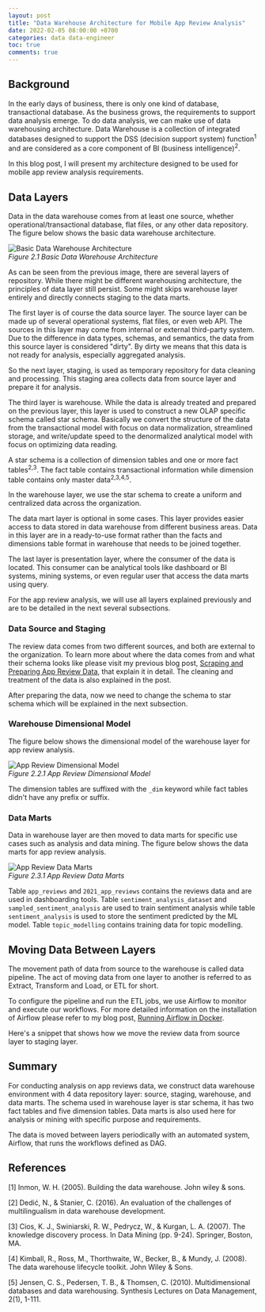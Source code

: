 ```yaml
---
layout: post
title: "Data Warehouse Architecture for Mobile App Review Analysis"
date: 2022-02-05 08:00:00 +0700
categories: data data-engineer
toc: true
comments: true
---
```

## Background
In the early days of business, there is only one kind of database, transactional database. As the business grows, the requirements to support data analysis emerge. To do data analysis, we can make use of data warehousing architecture. Data Warehouse is a collection of integrated databases designed to support the DSS (decision support system) function<sup>1</sup> and are considered as a core component of BI (business intelligence)<sup>2</sup>.

In this blog post, I will present my architecture designed to be used for mobile app review analysis requirements.

## Data Layers
Data in the data warehouse comes from at least one source, whether operational/transactional database, flat files, or any other data repository. The figure below shows the basic data warehouse architecture.

![Basic Data Warehouse Architecture](https://upload.wikimedia.org/wikipedia/commons/8/8d/Data_warehouse_architecture.jpg)
<br>*Figure 2.1 Basic Data Warehouse Architecture*

As can be seen from the previous image, there are several layers of repository. While there might be different warehousing architecture, the principles of data layer still persist. Some might skips warehouse layer entirely and directly connects staging to the data marts.

The first layer is of course the data source layer. The source layer can be made up of several operational systems, flat files, or even web API. The sources in this layer may come from internal or external third-party system. Due to the difference in data types, schemas, and semantics, the data from this source layer is considered "dirty". By dirty we means that this data is not ready for analysis, especially aggregated analysis.

So the next layer, staging, is used as temporary repository for data cleaning and processing. This staging area collects data from source layer and prepare it for analysis.

The third layer is warehouse. While the data is already treated and prepared on the previous layer, this layer is used to construct a new OLAP specific schema called star schema. Basically we convert the structure of the data from the transactional model with focus on data normalization, streamlined storage, and write/update speed to the denormalized analytical model with focus on optimizing data reading.

A star schema is a collection of dimension tables and one or more fact tables<sup>2,3</sup>. The fact table contains transactional information while dimension table contains only master data<sup>2,3,4,5</sup>.

In the warehouse layer, we use the star schema to create a uniform and centralized data across the organization.

The data mart layer is optional in some cases. This layer provides easier access to data stored in data warehouse from different business areas. Data in this layer are in a ready-to-use format rather than the facts and dimensions table format in warehouse that needs to be joined together.

The last layer is presentation layer, where the consumer of the data is located. This consumer can be analytical tools like dashboard or BI systems, mining systems, or even regular user that access the data marts using query.

For the app review analysis, we will use all layers explained previously and are to be detailed in the next several subsections.

### Data Source and Staging
The review data comes from two different sources, and both are external to the organization. To learn more about where the data comes from and what their schema looks like please visit my previous blog post, [Scraping and Preparing App Review Data](https://dionricky.com/data/data-engineer/2022/02/01/scraping-and-preparing-app-review-data.html), that explain it in detail. The cleaning and treatment of the data is also explained in the post.

After preparing the data, now we need to change the schema to star schema which will be explained in the next subsection.

### Warehouse Dimensional Model
The figure below shows the dimensional model of the warehouse layer for app review analysis.

![App Review Dimensional Model](https://storage.googleapis.com/dionricky-blog/2022-02-05-data-warehouse-arch-for-review/sapporo_warehouse_20220205.png)
<br>*Figure 2.2.1 App Review Dimensional Model*

The dimension tables are suffixed with the `_dim` keyword while fact tables didn't have any prefix or suffix.

### Data Marts
Data in warehouse layer are then moved to data marts for specific use cases such as analysis and data mining. The figure below shows the data marts for app review analysis.

![App Review Data Marts](https://storage.googleapis.com/dionricky-blog/2022-02-05-data-warehouse-arch-for-review/sapporo_mart_20220218.png)
<br>*Figure 2.3.1 App Review Data Marts*

Table `app_reviews` and `2021_app_reviews` contains the reviews data and are used in dashboarding tools. Table `sentiment_analysis_dataset` and `sampled_sentiment_analysis` are used to train sentiment analysis while table `sentiment_analysis` is used to store the sentiment predicted by the ML model. Table `topic_modelling` contains training data for topic modelling.

## Moving Data Between Layers
The movement path of data from source to the warehouse is called data pipeline. The act of moving data from one layer to another is referred to as Extract, Transform and Load, or ETL for short.

To configure the pipeline and run the ETL jobs, we use Airflow to monitor and execute our workflows. For more detailed information on the installation of Airflow please refer to my blog post, [Running Airflow in Docker](https://dionricky.com/tech/data-engineer/2022/01/09/running-airflow-in-docker.html).

Here's a snippet that shows how we move the review data from source layer to staging layer.
<script src="https://gist.github.com/dion-ricky/dacf7c63c46f9fbae63ad2c4d673df3d.js"></script>

## Summary
For conducting analysis on app reviews data, we construct data warehouse environment with 4 data repository layer: source, staging, warehouse, and data marts. The schema used in warehouse layer is star schema, it has two fact tables and five dimension tables. Data marts is also used here for analysis or mining with specific purpose and requirements.

The data is moved between layers periodically with an automated system, Airflow, that runs the workflows defined as DAG.

## References
\[1\] Inmon, W. H. (2005). Building the data warehouse. John wiley & sons.

\[2\] Dedić, N., & Stanier, C. (2016). An evaluation of the challenges of multilingualism in data warehouse development.

\[3\] Cios, K. J., Swiniarski, R. W., Pedrycz, W., & Kurgan, L. A. (2007). The knowledge discovery process. In Data Mining (pp. 9-24). Springer, Boston, MA.

\[4\] Kimball, R., Ross, M., Thorthwaite, W., Becker, B., & Mundy, J. (2008). The data warehouse lifecycle toolkit. John Wiley & Sons.

\[5\] Jensen, C. S., Pedersen, T. B., & Thomsen, C. (2010). Multidimensional databases and data warehousing. Synthesis Lectures on Data Management, 2(1), 1-111.